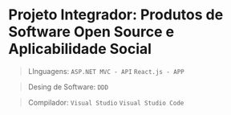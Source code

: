 # Projeto Integrador: Produtos de Software Open Source e Aplicabilidade Social 
> LInguagens:
  `ASP.NET MVC - API`
  `React.js - APP`

>  Desing de Software:
 `DDD`

> Compilador:
`Visual Studio`
`Visual Studio Code`
